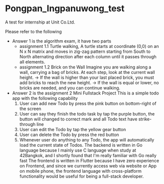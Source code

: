 # Pongpan_Ingpanuwong_test
A test for internship at Unit Co.Ltd.

Please refer to the following
- Answer 1 is the algorithm exam, it have two parts
    - assignment 1.1 Turtle walking, 
        A turtle starts at coordinate (0,0) on an N x N matrix and moves in zig-zag pattern starting from South to North alternating direction after each column until it passes through all elements.
    - assignment 1.2 Brick on the Wall
        Imagine you are walking along a wall, carrying a bag of bricks.
        At each step, look at the current wall height.
        -> If the wall is higher than your last placed brick, you must add bricks to reach
            the new height.
        -> If the wall is equal or lower, no bricks are needed, and you can continue
            walking.
- Answer 2 is the assignment 2 Mini Fullstack Project
    This is a simple todo app with the following capability
    1) User can add new Todo by press the pink button on bottom-right of the screen
    2) User can say they finish the todo task by tap the purple button, the button will changed to correct mark
        and all Todo text have strike-through line
    3) User can edit the Todo by tap the yellow gear button
    4) User can delete the Todo by press the red button
    5) Whenever user do anything to any Todo, the app will automatically load the current state of Todos.
    The backend is written in Go language because I mainly use C language when study at 42Bangkok, and I shortly found that
    I'm really familiar with Go really fast
    The frontend is written in Flutter because I have zero experience on Frontend, and since we currently access web via
    website or App on mobile phone, the frontend language with cross-platform functionality would be useful for being a
    full-stack developer.
